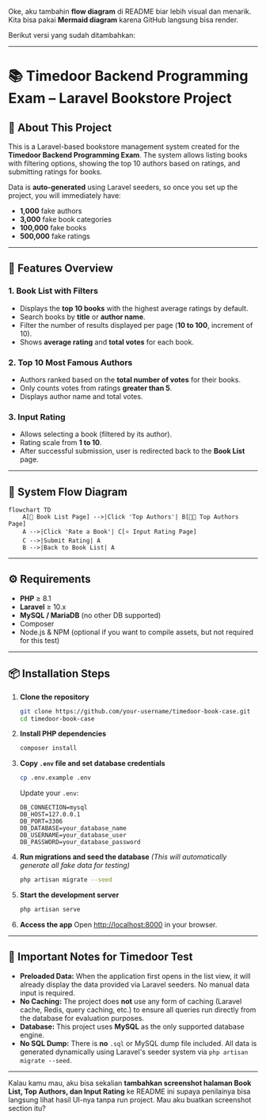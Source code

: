 Oke, aku tambahin **flow diagram** di README biar lebih visual dan menarik. Kita bisa pakai **Mermaid diagram** karena GitHub langsung bisa render.

Berikut versi yang sudah ditambahkan:

---

# 📚 Timedoor Backend Programming Exam – Laravel Bookstore Project

## 📖 About This Project

This is a Laravel-based bookstore management system created for the **Timedoor Backend Programming Exam**.
The system allows listing books with filtering options, showing the top 10 authors based on ratings, and submitting ratings for books.

Data is **auto-generated** using Laravel seeders, so once you set up the project, you will immediately have:

* **1,000** fake authors
* **3,000** fake book categories
* **100,000** fake books
* **500,000** fake ratings

---

## 🚀 Features Overview

### **1. Book List with Filters**

* Displays the **top 10 books** with the highest average ratings by default.
* Search books by **title** or **author name**.
* Filter the number of results displayed per page (**10 to 100**, increment of 10).
* Shows **average rating** and **total votes** for each book.

### **2. Top 10 Most Famous Authors**

* Authors ranked based on the **total number of votes** for their books.
* Only counts votes from ratings **greater than 5**.
* Displays author name and total votes.

### **3. Input Rating**

* Allows selecting a book (filtered by its author).
* Rating scale from **1 to 10**.
* After successful submission, user is redirected back to the **Book List** page.

---

## 🔄 System Flow Diagram

```mermaid
flowchart TD
    A[📖 Book List Page] -->|Click 'Top Authors'| B[👨‍💼 Top Authors Page]
    A -->|Click 'Rate a Book'| C[⭐ Input Rating Page]
    C -->|Submit Rating| A
    B -->|Back to Book List| A
```

---

## ⚙️ Requirements

* **PHP** ≥ 8.1
* **Laravel** ≥ 10.x
* **MySQL / MariaDB** (no other DB supported)
* Composer
* Node.js & NPM (optional if you want to compile assets, but not required for this test)

---

## 📦 Installation Steps

1. **Clone the repository**

   ```bash
   git clone https://github.com/your-username/timedoor-book-case.git
   cd timedoor-book-case
   ```

2. **Install PHP dependencies**

   ```bash
   composer install
   ```

3. **Copy `.env` file and set database credentials**

   ```bash
   cp .env.example .env
   ```

   Update your `.env`:

   ```
   DB_CONNECTION=mysql
   DB_HOST=127.0.0.1
   DB_PORT=3306
   DB_DATABASE=your_database_name
   DB_USERNAME=your_database_user
   DB_PASSWORD=your_database_password
   ```

4. **Run migrations and seed the database**
   *(This will automatically generate all fake data for testing)*

   ```bash
   php artisan migrate --seed
   ```

5. **Start the development server**

   ```bash
   php artisan serve
   ```

6. **Access the app**
   Open [http://localhost:8000](http://localhost:8000) in your browser.

---

## 📝 Important Notes for Timedoor Test

* **Preloaded Data:** When the application first opens in the list view, it will already display the data provided via Laravel seeders. No manual data input is required.
* **No Caching:** The project does **not** use any form of caching (Laravel cache, Redis, query caching, etc.) to ensure all queries run directly from the database for evaluation purposes.
* **Database:** This project uses **MySQL** as the only supported database engine.
* **No SQL Dump:** There is **no** `.sql` or MySQL dump file included. All data is generated dynamically using Laravel's seeder system via `php artisan migrate --seed`.

---

Kalau kamu mau, aku bisa sekalian **tambahkan screenshot halaman Book List, Top Authors, dan Input Rating** ke README ini supaya penilainya bisa langsung lihat hasil UI-nya tanpa run project.
Mau aku buatkan screenshot section itu?
